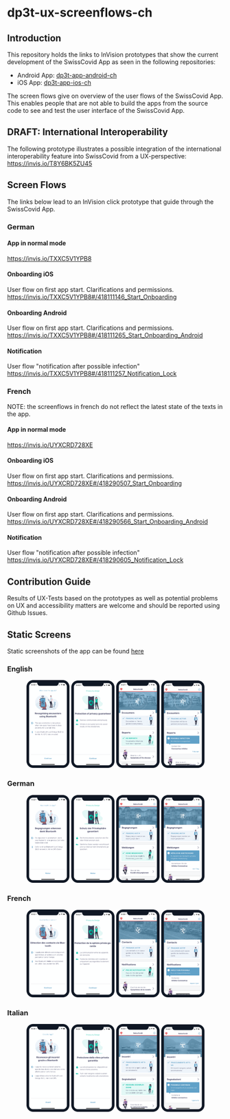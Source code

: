 # dp3t-ux-screenflows-ch

## Introduction
This repository holds the links to InVision prototypes that show the current development of the SwissCovid App as seen in the following repositories:
* Android App: [dp3t-app-android-ch](https://github.com/DP-3T/dp3t-app-android-ch)
* iOS App: [dp3t-app-ios-ch](https://github.com/DP-3T/dp3t-app-ios-ch)

The screen flows give on overview of the user flows of the SwissCovid App. This enables people that are not able to build the apps from the source code to see and test the user interface of the SwissCovid App.

## DRAFT: International Interoperability
The following prototype illustrates a possible integration of the international interoperability feature into SwissCovid from a UX-perspective:
https://invis.io/T8Y6BK5ZU45

## Screen Flows
The links below lead to an InVision click prototype that guide through the SwissCovid App.
### German
#### App in normal mode
https://invis.io/TXXC5V1YPB8

#### Onboarding iOS
User flow on first app start. Clarifications and permissions.
https://invis.io/TXXC5V1YPB8#/418111146_Start_Onboarding

#### Onboarding Android
User flow on first app start. Clarifications and permissions.
https://invis.io/TXXC5V1YPB8#/418111265_Start_Onboarding_Android

#### Notification
User flow "notification after possible infection"
https://invis.io/TXXC5V1YPB8#/418111257_Notification_Lock

### French
NOTE: the screenflows in french do not reflect the latest state of the texts in the app.

#### App in normal mode
https://invis.io/UYXCRD728XE

#### Onboarding iOS
User flow on first app start. Clarifications and permissions. 
https://invis.io/UYXCRD728XE#/418290507_Start_Onboarding

#### Onboarding Android
User flow on first app start. Clarifications and permissions.
https://invis.io/UYXCRD728XE#/418290566_Start_Onboarding_Android

#### Notification
User flow "notification after possible infection" 
https://invis.io/UYXCRD728XE#/418290605_Notification_Lock

## Contribution Guide
Results of UX-Tests based on the prototypes as well as potential problems on UX and accessibility matters are welcome and should be reported using Github Issues.

## Static Screens
Static screenshots of the app can be found [here](screenshots)

### English
<p align="center">
<img src="screenshots/EN/01-bluetooth-dark-en@2x.png" width="20%">
<img src="screenshots/EN/02-privacy-dark-en@2x.png" width="20%">
<img src="screenshots/EN/03-homescreen-dark-en@2x.png" width="20%">
<img src="screenshots/EN/04-homescreen-meldung-dark-en@2x.png" width="20%">
</p>

### German
<p align="center">
<img src="screenshots/DE/01-bluetooth-dark-de@2x.png" width="20%">
<img src="screenshots/DE/02-privacy-dark-de@2x.png" width="20%">
<img src="screenshots/DE/03-homescreen-dark-de@2x.png" width="20%">
<img src="screenshots/DE/04-homescreen-meldung-dark-de@2x.png" width="20%">
</p>

### French
<p align="center">
<img src="screenshots/FR/01-bluetooth-dark-fr@2x.png" width="20%">
<img src="screenshots/FR/02-privacy-dark-fr@2x.png" width="20%">
<img src="screenshots/FR/03-homescreen-dark-fr@2x.png" width="20%">
<img src="screenshots/FR/04-homescreen-meldung-dark-fr@2x.png" width="20%">
</p>

### Italian
<p align="center">
<img src="screenshots/IT/01-bluetooth-dark-it@2x.png" width="20%">
<img src="screenshots/IT/02-privacy-dark-it@2x.png" width="20%">
<img src="screenshots/IT/03-homescreen-dark-it@2x.png" width="20%">
<img src="screenshots/IT/04-homescreen-meldung-dark-it@2x.png" width="20%">
</p>
